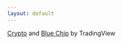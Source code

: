 ```yaml
---
layout: default
---
```


<!-- TradingView Widget BEGIN -->
<div class="tradingview-widget-container">
  <div class="tradingview-widget-container__widget"></div>
  <div class="tradingview-widget-copyright"><a href="https://www.tradingview.com" rel="noopener" target="_blank"><span class="blue-text">Crypto</span></a> <span class="blue-text">and</span> <a href="https://www.tradingview.com" rel="noopener" target="_blank"><span class="blue-text">Blue Chip</span></a> by TradingView</div>
  <script type="text/javascript" src="https://s3.tradingview.com/external-embedding/embed-widget-market-overview.js" async>
  {
  "colorTheme": "dark",
  "dateRange": "12M",
  "showChart": true,
  "locale": "en",
  "width": "100%",
  "height": "100%",
  "largeChartUrl": "",
  "isTransparent": false,
  "showSymbolLogo": true,
  "showFloatingTooltip": false,
  "plotLineColorGrowing": "rgba(0, 255, 0, 1)",
  "plotLineColorFalling": "rgba(0, 255, 0, 1)",
  "gridLineColor": "rgba(0, 0, 0, 0)",
  "scaleFontColor": "rgba(120, 123, 134, 1)",
  "belowLineFillColorGrowing": "rgba(41, 98, 255, 0.12)",
  "belowLineFillColorFalling": "rgba(41, 98, 255, 0.12)",
  "belowLineFillColorGrowingBottom": "rgba(41, 98, 255, 0)",
  "belowLineFillColorFallingBottom": "rgba(41, 98, 255, 0)",
  "symbolActiveColor": "rgba(41, 98, 255, 0.12)",
  "tabs": [
    {
      "title": "Indices",
      "symbols": [
        {
          "s": "FOREXCOM:SPXUSD",
          "d": "S&P 500"
        },
        {
          "s": "FOREXCOM:NSXUSD",
          "d": "Nasdaq 100"
        },
        {
          "s": "FOREXCOM:DJI",
          "d": "Dow 30"
        },
        {
          "s": "SSE:CSI300-HKG",
          "d": "CSI 300"
        },
        {
          "s": "HSI:HSI",
          "d": "Hang Seng Index"
        },
        {
          "s": "FOREXCOM:EU50",
          "d": "Europe 50"
        }
      ],
      "originalTitle": "Indices"
    },
    {
      "title": "Crypto",
      "symbols": [
        {
          "s": "COINBASE:BTCUSD",
          "d": "Bitcoin"
        },
        {
          "s": "COINBASE:ETHUSD",
          "d": "Ethereum "
        },
        {
          "s": "COINBASE:DOGEUSD",
          "d": "Dogecoin"
        },
        {
          "s": "COINBASE:SHIBUSD",
          "d": "Shibu Inu"
        }
      ]
    },
    {
      "title": "Blue Chip",
      "symbols": [
        {
          "s": "NASDAQ:AAPL",
          "d": "Apple"
        },
        {
          "s": "NASDAQ:MSFT",
          "d": "Microsoft"
        },
        {
          "s": "NASDAQ:GOOG",
          "d": "Alphabet"
        },
        {
          "s": "NASDAQ:AMZN",
          "d": "Amazon"
        },
        {
          "s": "NASDAQ:TSLA",
          "d": "Tesla"
        },
        {
          "s": "NASDAQ:FB",
          "d": "Meta"
        },
        {
          "s": "NASDAQ:NVDA",
          "d": "NVIDIA"
        }
      ]
    },
    {
      "title": "Meme Stock",
      "symbols": [
        {
          "s": "NYSE:GME",
          "d": "GameStop"
        },
        {
          "s": "NYSE:AMC",
          "d": "AMC"
        },
        {
          "s": "NASDAQ:PTON",
          "d": "Peloton"
        },
        {
          "s": "NASDAQ:HOOD",
          "d": "Robinhood"
        },
        {
          "s": "NASDAQ:BBBY",
          "d": "BED BATH & BEYON"
        },
        {
          "s": "NYSE:PLTR",
          "d": "Palantir"
        },
        {
          "s": "NASDAQ:WISH",
          "d": "Wish"
        }
      ]
    }
  ]
}
  </script>
</div>
<!-- TradingView Widget END -->

